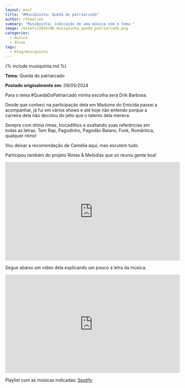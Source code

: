 ```yaml
---
layout: post
title: "#MusiQuinta: Queda do patriarcado"
author: rthealien
summary: "MusiQuinta: indicação de uma música com o tema "
image: /assets/2024/06_musiquinta_queda_patriarcado.png
categories:
  - musica
  - dicas
tags:
  - blog/musiquinta
---
```


{% include musiquinta.md %}

**Tema:** Queda do patriarcado

**Postado originalmente em:** 09/05/2024

Para o tema \#QuedaDoPatriarcado minha escolha será Drik Barbosa.

Desde que conheci na participação dela em Madume do Emicida passei a acompanhar, já fui em vários shows e até hoje não entendo porque a carreira dela não decolou do jeito que o talento dela merece.

Sempre com ótima rimas, trocadilhos e exaltando suas referências em todas as letras. Tem Rap, Pagodinho, Pagodão Baiano, Funk, Romântica, qualquer ritmo!

Vou deixar a recomendação de Camélia aqui, mas escutem tudo.

Participou também do projeto Rimas & Melodias que só reuniu gente boa!



<iframe width="560" height="315" src="https://www.youtube.com/embed/QtTqziSjWho?si=iMsb5P2tlgcAyu_-" title="YouTube video player" frameborder="0" allow="accelerometer; autoplay; clipboard-write; encrypted-media; gyroscope; picture-in-picture; web-share" referrerpolicy="strict-origin-when-cross-origin" allowfullscreen="1"></iframe>

Segue abaixo um vídeo dela explicando um pouco a letra da música.

<iframe width="560" height="315" src="https://www.youtube-nocookie.com/embed/xblBCrTevoo?si=SKQcaGDOwgZqtul3" title="YouTube video player" frameborder="0" allow="accelerometer; autoplay; clipboard-write; encrypted-media; gyroscope; picture-in-picture; web-share" referrerpolicy="strict-origin-when-cross-origin" allowfullscreen="1"></iframe>

Playlist com as músicas indicadas: [Spotify](https://open.spotify.com/playlist/0mhUyYfsIY5YeImpW2DzuZ)
